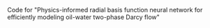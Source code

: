 Code for "Physics-informed radial basis function neural network for efficiently modeling oil-water two-phase Darcy flow"

